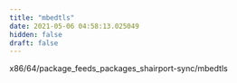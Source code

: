 ```yaml
---
title: "mbedtls"
date: 2021-05-06 04:58:13.025049
hidden: false
draft: false
---
```


x86/64/package_feeds_packages_shairport-sync/mbedtls

